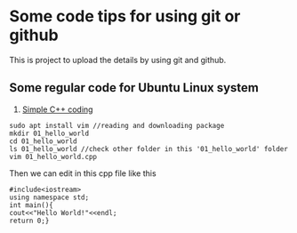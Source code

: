 # Some code tips for using git or github
This is project to upload the details by using git and github.
## Some regular code for Ubuntu Linux system
1. [Simple C++ coding](https://blog.csdn.net/w464960660/article/details/129357160)

```
sudo apt install vim //reading and downloading package
mkdir 01_hello_world
cd 01_hello_world
ls 01_hello_world //check other folder in this '01_hello_world' folder
vim 01_hello_world.cpp
```
Then we can edit in this cpp file like this
```
#include<iostream>
using namespace std;
int main(){
cout<<"Hello World!"<<endl;
return 0;}
```
